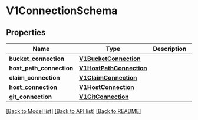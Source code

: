 # V1ConnectionSchema


## Properties
Name | Type | Description | Notes
------------ | ------------- | ------------- | -------------
**bucket_connection** | [**V1BucketConnection**](V1BucketConnection.md) |  | [optional] 
**host_path_connection** | [**V1HostPathConnection**](V1HostPathConnection.md) |  | [optional] 
**claim_connection** | [**V1ClaimConnection**](V1ClaimConnection.md) |  | [optional] 
**host_connection** | [**V1HostConnection**](V1HostConnection.md) |  | [optional] 
**git_connection** | [**V1GitConnection**](V1GitConnection.md) |  | [optional] 

[[Back to Model list]](../README.md#documentation-for-models) [[Back to API list]](../README.md#documentation-for-api-endpoints) [[Back to README]](../README.md)


